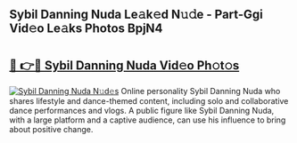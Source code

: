 ## Sybil Danning Nuda Le𝚊k𝚎d N𝚞𝚍e - Part-Ggi Vid𝚎o Le𝚊ks Photos BpjN4

# <h2><a href="http://fbed049.evod.top/?m=Sybil+Danning+Nuda">🔗 👉🔴 Sybil Danning Nuda Vid𝚎o Ph𝚘t𝚘s</a></h2>

[![Sybil Danning Nuda N𝚞d𝚎s](https://i.imgur.com/8V9OHl7.gif)](http://fbed049.evod.top/?m=Sybil+Danning+Nuda)
Online personality Sybil Danning Nuda who shares lifestyle and dance-themed content, including solo and collaborative dance performances and vlogs. A public figure like Sybil Danning Nuda, with a large platform and a captive audience, can use his influence to bring about positive change. 

